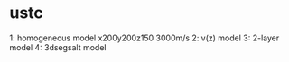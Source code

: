 # ustc
1:
    homogeneous model
    x200y200z150 3000m/s
2:
    v(z) model
3:
    2-layer model
4:
    3dsegsalt model
